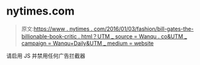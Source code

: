 # nytimes.com

> 原文:[https://www . nytimes . com/2016/01/03/fashion/bill-gates-the-billionable-book-critic . html？UTM _ source = Wanqu . co&UTM _ campaign = Wanqu+Daily&UTM _ medium = website](https://www.nytimes.com/2016/01/03/fashion/bill-gates-the-billionaire-book-critic.html?utm_source=wanqu.co&utm_campaign=Wanqu+Daily&utm_medium=website)

请启用 JS 并禁用任何广告拦截器